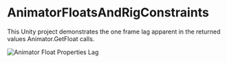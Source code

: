 # AnimatorFloatsAndRigConstraints
This Unity project demonstrates the one frame lag apparent in the returned values Animator.GetFloat calls.

![Animator Float Properties Lag](AnimatorFloatPropertiesLag.gif)

